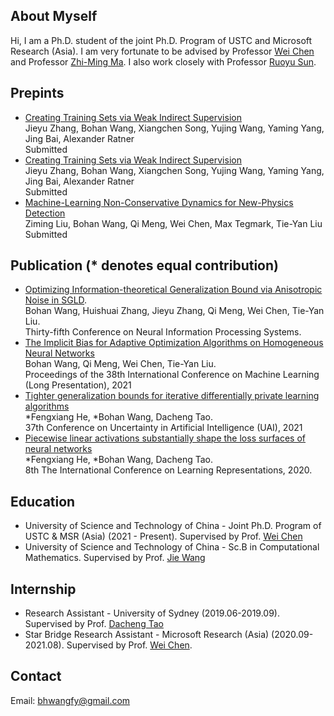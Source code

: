 ## About Myself
Hi, I am a Ph.D. student of the joint Ph.D. Program of USTC and Microsoft Research (Asia). I am very fortunate to be advised by Professor [Wei Chen](https://www.microsoft.com/en-us/research/people/wche/) and Professor [Zhi-Ming Ma](http://homepage.amss.ac.cn/research/homePage/8eb59241e2e74d828fb84eec0efadba5/myHomePage.html). I also work closely with Professor [Ruoyu Sun](https://ruoyus.github.io/). 

## Prepints
- [Creating Training Sets via Weak Indirect Supervision](https://arxiv.org/abs/2110.03484)
<br>Jieyu Zhang, Bohan Wang, Xiangchen Song, Yujing Wang, Yaming Yang, Jing Bai, Alexander Ratner
<br>Submitted
- [Creating Training Sets via Weak Indirect Supervision](https://arxiv.org/abs/2110.03484)
<br>Jieyu Zhang, Bohan Wang, Xiangchen Song, Yujing Wang, Yaming Yang, Jing Bai, Alexander Ratner
<br>Submitted
- [Machine-Learning Non-Conservative Dynamics for New-Physics Detection](https://arxiv.org/abs/2106.00026)
<br>Ziming Liu, Bohan Wang, Qi Meng, Wei Chen, Max Tegmark, Tie-Yan Liu
<br>Submitted

## Publication (\* denotes equal contribution)
- [Optimizing Information-theoretical Generalization Bound via Anisotropic Noise in SGLD](https://nips.cc/Conferences/2021/ScheduleMultitrack?event=27503).
<br>Bohan Wang, Huishuai Zhang, Jieyu Zhang, Qi Meng, Wei Chen, Tie-Yan Liu.
<br>Thirty-fifth Conference on Neural Information Processing Systems.
- [The Implicit Bias for Adaptive Optimization Algorithms on Homogeneous Neural Networks](http://proceedings.mlr.press/v139/wang21q.html)
<br>Bohan Wang, Qi Meng, Wei Chen, Tie-Yan Liu. 
<br>Proceedings of the 38th International Conference on Machine Learning (Long Presentation), 2021
- [Tighter generalization bounds for iterative differentially private learning algorithms](https://www.auai.org/uai2021/pdf/uai2021.308.pdf)
<br>\*Fengxiang He, \*Bohan Wang, Dacheng Tao.
<br>37th Conference on Uncertainty in Artificial Intelligence (UAI), 2021
- [Piecewise linear activations substantially shape the loss surfaces of neural networks](https://openreview.net/forum?id=B1x6BTEKwr)
<br>\*Fengxiang He, \*Bohan Wang, Dacheng Tao.
<br>8th The International Conference on Learning Representations, 2020.

## Education
- University of Science and Technology of China - Joint Ph.D. Program of USTC & MSR (Asia) (2021 - Present). Supervised by Prof. [Wei Chen](https://www.microsoft.com/en-us/research/people/wche/)
- University of Science and Technology of China - Sc.B in Computational Mathematics. Supervised by Prof. [Jie Wang](https://miralab.ai/people/jie-wang/)

## Internship
- Research Assistant - University of Sydney (2019.06-2019.09). Supervised by Prof. [Dacheng Tao](https://www.sydney.edu.au/engineering/about/our-people/academic-staff/dacheng-tao.html)
- Star Bridge Research Assistant - Microsoft Research (Asia) (2020.09-2021.08). Supervised by Prof. [Wei Chen](https://www.microsoft.com/en-us/research/people/wche/).

## Contact
Email: bhwangfy@gmail.com
